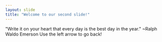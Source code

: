 ```yaml
---
layout: slide
title: "Welcome to our second slide!"
---
```

"Write it on your heart that every day is the best day in the year." ~Ralph Waldo Emerson
Use the left arrow to go back!
